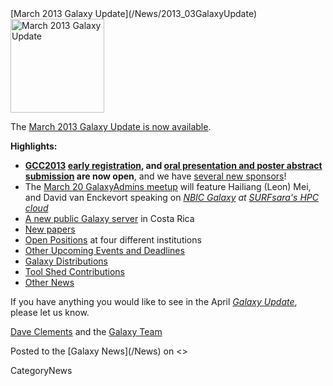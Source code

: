 <div class='newsItemHeader'>[March 2013 Galaxy Update](/News/2013_03GalaxyUpdate)</div>

<div class='right'><a href='/GalaxyUpdates/2013_03/'><img src='/Images/Logos/GalaxyUpdate200.png' alt='March 2013 Galaxy Update' width=150 /></a></div>

The [March 2013 Galaxy Update is now available](/GalaxyUpdates/2013_03). 

**Highlights:**
* **[GCC2013](/GalaxyUpdates/2013_03/#gcc2013) [early registration](/Events/GCC2013/Register), and [oral presentation and poster abstract submission](/Events/GCC2013/Abstracts) are now open**, and we have  [several new sponsors](/GalaxyUpdates/2013_03/#sponsorships)!
* The [March 20 GalaxyAdmins meetup](/GalaxyUpdates/2013_03/#march-galaxyadmins-web-meetup) will feature Hailiang (Leon) Mei, and David van Enckevort speaking on *[NBIC Galaxy](http://galaxy.nbic.nl/) at [SURFsara's HPC cloud](https://www.surfsara.nl/)* 
* [A new public Galaxy server](/GalaxyUpdates/2013_03/#new-public-galaxy-servers) in Costa Rica
* [New papers](/GalaxyUpdates/2013_03/#new-papers)
* [Open Positions](/GalaxyUpdates/2013_03/#whos-hiring) at four different institutions
* [Other Upcoming Events and Deadlines](/GalaxyUpdates/2013_03/#other-upcoming-events-and-deadlines)
* [Galaxy Distributions](/GalaxyUpdates/2013_03/#galaxy-distributions)
* [Tool Shed Contributions](/GalaxyUpdates/2013_03/#tool-shed-contributions)
* [Other News](/GalaxyUpdates/2013_03/#other-news)

If you have anything you would like to see in the April *[Galaxy Update](/GalaxyUpdates)*, please let us know.

[Dave Clements](/DaveClements) and the [Galaxy Team](/GalaxyTeam)

<div class='newsItemFooter'>Posted to the [Galaxy News](/News) on <<Date(2013-03-01T03:07:42Z)>></div>

CategoryNews
